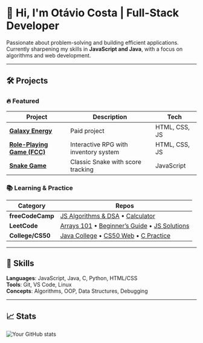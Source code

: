 # 👋 Hi, I'm Otávio Costa | Full-Stack Developer

Passionate about problem-solving and building efficient applications.  
Currently sharpening my skills in **JavaScript and Java**, with a focus on algorithms and web development.

---

## 🛠️ Projects

### 🔥 **Featured**
| Project | Description | Tech | 
|---------|-------------|------|
| **[Galaxy Energy](https://github.com/otaviohtc/galaxy-energy)** | Paid project | HTML, CSS, JS | 
| **[Role-Playing Game (FCC)](https://otaviohtc.github.io/js-fcc-algorithms-dsa/solutions/Role-Playing-Game/)** | Interactive RPG with inventory system | HTML, CSS, JS | 
| **[Snake Game](https://github.com/otaviohtc/js-snakegame)** | Classic Snake with score tracking | JavaScript | 

### 📚 **Learning & Practice**
| Category | Repos | 
|----------|-------|
| **freeCodeCamp** | [JS Algorithms & DSA](https://github.com/otaviohtc/js-fcc-algorithms-dsa) • [Calculator](https://github.com/otaviohtc/js-calculator) | 
| **LeetCode** | [Arrays 101](https://github.com/otaviohtc/leetcode-arrays-101) • [Beginner’s Guide](https://github.com/otaviohtc/leetcode-beginners-guide) • [JS Solutions](https://github.com/otaviohtc/js-leetcode) | 
| **College/CS50** | [Java College](https://github.com/otaviohtc/java-college) • [CS50 Web](https://github.com/otaviohtc/cs50-web) • [C Practice](https://github.com/otaviohtc/c-practice) | 

---

## 🌟 Skills
**Languages**: JavaScript, Java, C, Python, HTML/CSS  
**Tools**: Git, VS Code, Linux  
**Concepts**: Algorithms, OOP, Data Structures, Debugging  

---

## 📈 Stats  
![Your GitHub stats](https://github-readme-stats.vercel.app/api?username=otaviohtc&show_icons=true&theme=radical)


